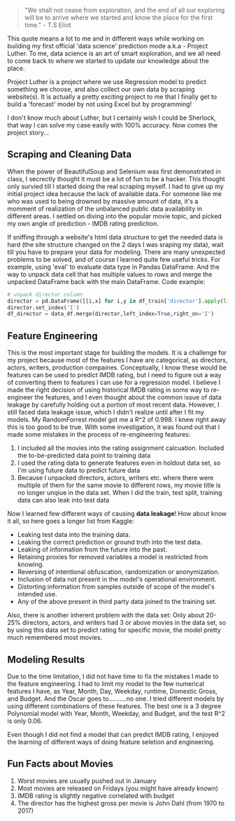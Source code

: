 
> "We shall not cease from exploration, and the end of all our exploring will be to arrive where we started and know the place for the first time." - T.S Eliot

This quote means a lot to me and in different ways while working on building my first official 'data science' prediction mode a.k.a - Project Luther. To me, data science is an art of smart exploration, and we all need to come back to where we started to update our knowledge about the place.

Project Luther is a project where we use Regression model to predict something we choose, and also collect our own data by scraping website(s). It is actually a pretty exciting project to me that I finally get to build a 'forecast' model by not using Excel but by programming!

I don't know much about Luther, but I certainly wish I could be Sherlock, that way I can solve my case easily with 100% accuracy. Now comes the project story...

## Scraping and Cleaning Data
When the power of BeautifulSoup and Selenium was first demonstrated in class, I secrectly thought it must be a lot of fun to be a hacker. This thought only survied till I started doing the real scraping myself. I had to give up my initial project idea because the lack of available data. For someone like me who was used to being drowned by massive amount of data, it's a momment of realization of the unbalanced public data availability in different areas. I settled on diving into the popular movie topic, and picked my own angle of prediction - IMDB rating prediction.

If sniffing through a website's html data structure to get the needed data is hard (the site structure changed on the 2 days I was sraping my data), wait till you have to prepare your data for modeling. There are many unexpected problems to be solved, and of course I learned quite few useful tricks. For example, using 'eval' to evaluate data type in Pandas DataFrame. And the way to unpack data cell that has multiple values to rows and merge the unpacked DataFrame back with the main DataFrame. Code example:

```python
# unpack director column
director = pd.DataFrame([[i,x] for i,y in df_train['director'].apply(list).items() for x in y],columns=['I','director'])
director.set_index('I')
df_director = data_df.merge(director,left_index=True,right_on='I')
```
## Feature Engineering
This is the most important stage for building the models. It is a challenge for my project because most of the features I have are categorical, as directors, actors, writers, production compaines. Conceptually, I know these would be features can be used to predict IMDB rating, but I need to figure out a way of converting them to features I can use for a regression model. I believe I made the right decision of using historical IMDB rating in some way to re-engineer the features, and I even thought about the common issue of data leakage by carefully holding out a portion of most recent data. However, I still faced data leakage issue, which I didn't realize until after I fit my models. My RandomForrest model got me a R^2 of 0.998. I knew right away this is too good to be true. With some investigation, it was found out that I made some mistakes in the process of re-engineering features:
1. I included all the movies into the rating assignment calcuation. Included the to-be-predicted data point to training data
2. I used the rating data to generate features even in holdout data set, so I'm using future data to predict future data
3. Because I unpacked directors, actors, writers etc. where there were multiple of them for the same movie to different rows, my movie title is no longer unqiue in the data set. When I did the train, test split, training data can also leak into test data

Now I learned few different ways of causing **data leakage**! How about know it all, so here goes a longer list from Kaggle:
* Leaking test data into the training data.
* Leaking the correct prediction or ground truth into the test data.
* Leaking of information from the future into the past.
* Retaining proxies for removed variables a model is restricted from knowing.
* Reversing of intentional obfuscation, randomization or anonymization.
* Inclusion of data not present in the model's operational environment.
* Distorting information from samples outside of scope of the model's intended use.
* Any of the above present in third party data joined to the training set.

Also, there is another inherent problem with the data set:
Only about 20-25% directors, actors, and writers had 3 or above movies in the data set, so by using this data set to predict rating for specific movie, the model pretty much remembered most movies.

## Modeling Results
Due to the time limitation, I did not have time to fix the mistakes I made to the feature engineering. I had to limit my model to the few numerical features I have, as Year, Month, Day, Weekday, runtime, Domestic Gross, and Budget. And the Oscar goes to..........no one. I tried different models by using different combinations of these features. The best one is a 3 degree Polynomial model with Year, Month, Weekday, and Budget, and the test R^2 is only 0.06.

Even though I did not find a model that can predict IMDB rating, I enjoyed the learning of different ways of doing feature seletion and engineering.

## Fun Facts about Movies
1. Worst movies are usually pushed out in January
2. Most movies are released on Fridays (you might have already known)
3. IMDB rating is slightly negative correlated with budget
4. The director has the highest gross per movie is John Dahl (from 1970 to 2017)
